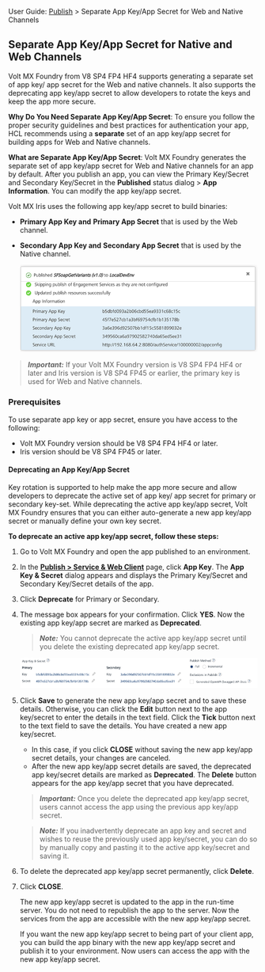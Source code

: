                               

User Guide: [Publish](Publish.md) > Separate App Key/App Secret for Web and Native Channels

Separate App Key/App Secret for Native and Web Channels
-------------------------------------------------------

Volt MX  Foundry from V8 SP4 FP4 HF4 supports generating a separate set of app key/ app secret for the Web and native channels. It also supports the deprecating app key/app secret to allow developers to rotate the keys and keep the app more secure.

**Why Do You Need Separate App Key/App Secret**: To ensure you follow the proper security guidelines and best practices for authentication your app, HCL recommends using a **separate** set of an app key/app secret for building apps for Web and Native channels.

**What are Separate App Key/App Secret**: Volt MX Foundry generates the separate set of app key/app secret for Web and Native channels for an app by default. After you publish an app, you can view the Primary Key/Secret and Secondary Key/Secret in the **Published** status dialog > **App Information**. You can modify the app key/app secret.

Volt MX  Iris uses the following app key/app secret to build binaries:

*   **Primary App Key and** **Primary App Secret** that is used by the Web channel.
*   **Secondary App Key and** **Secondary App Secret** that is used by the Native channel.
    
    ![](Resources/Images/Publish_PrimarySecondaryKeys_359x183.png)
    

> **_Important:_** If your Volt MX Foundry version is V8 SP4 FP4 HF4 or later and Iris version is V8 SP4 FP45 or earlier, the primary key is used for Web and Native channels.  

### Prerequisites

To use separate app key or app secret, ensure you have access to the following:

*   Volt MX Foundry version should be V8 SP4 FP4 HF4 or later.
*   Iris version should be V8 SP4 FP45 or later.

#### Deprecating an App Key/App Secret

Key rotation is supported to help make the app more secure and allow developers to deprecate the active set of app key/ app secret for primary or secondary key-set. While deprecating the active app key/app secret, Volt MX Foundry ensures that you can either auto-generate a new app key/app secret or manually define your own key secret.

**To deprecate an active app key/app secret, follow these steps:**

1.  Go to Volt MX Foundry and open the app published to an environment.
2.  In the **[Publish > Service & Web Client](Publish.md)** page, click **App Key**. The **App Key & Secret** dialog appears and displays the Primary Key/Secret and Secondary Key/Secret details of the app.
3.  Click **Deprecate** for Primary or Secondary.
4.  The message box appears for your confirmation. Click **YES**. Now the existing app key/app secret are marked as **Deprecated**.
    
    > **_Note:_** You cannot deprecate the active app key/app secret until you delete the existing deprecated app key/app secret.
    
    ![](Resources/Images/DeprecateDeleteAppkKeySecret.png)
    
5.  Click **Save** to generate the new app key/app secret and to save these details. Otherwise, you can click the **Edit** button next to the app key/secret to enter the details in the text field. Click the **Tick** button next to the text field to save the details. You have created a new app key/secret.
    
    *   In this case, if you click **CLOSE** without saving the new app key/app secret details, your changes are canceled.
    *   After the new app key/app secret details are saved, the deprecated app key/secret details are marked as **Deprecated**. The **Delete** button appears for the app key/app secret that you have deprecated.
    
    > **_Important:_** Once you delete the deprecated app key/app secret, users cannot access the app using the previous app key/app secret.
    
    > **_Note:_** If you inadvertently deprecate an app key and secret and wishes to reuse the previously used app key/secret, you can do so by manually copy and pasting it to the active app key/secret and saving it.
    
6.  To delete the deprecated app key/app secret permanently, click **Delete**.
7.  Click **CLOSE**.
    
    The new app key/app secret is updated to the app in the run-time server. You do not need to republish the app to the server. Now the services from the app are accessible with the new app key/app secret.
    
    If you want the new app key/app secret to being part of your client app, you can build the app binary with the new app key/app secret and publish it to your environment. Now users can access the app with the new app key/app secret.
